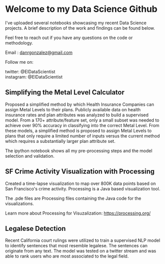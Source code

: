 # Welcome to my Data Science Github

I've uploaded several notebooks showcasing my recent Data Science projects. A brief description of the work and findings can be found below. 

Feel free to reach out if you have any questions on the code or methodology.

Email :    danrgonzalez@gmail.com

Follow me on:

twitter:   @ElDataScientist  
instagram: @ElDataScientist

## Simplifying the Metal Level Calculator

Proposed a simplified method by which Health Insurance Companies can assign Metal Levels to their plans. Publicly available data on health insurance rates and plan attributes was analyzed to build a supervised model. From a 170+ attribute/feature set, only a small subset was needed  to achieve over 90% accuracy in classifying into the correct Metal Level. From these models, a simplified method is proposed to assign Metal Levels to plans that only require a limited number of inputs versus the current method which requires a substantially larger plan attribute set.  

The ipython notebook shows all my pre-processing steps and the model selection and validation. 

## SF Crime Activity Visualization with Processing

Created a time-lapse visualization to map over 800K data points based on San Francisco's crime activity. Processing is a Java based visualization tool.

The .pde files are Processing files containing the Java code for the visualizations. 

Learn more about Processing for Visuzalization: https://processing.org/

## Legalese Detection

Recent California court rulings were utilized to train a supervised NLP model to identify sentences that most resemble legalese. The sentences can originate from any text. The model was tested on a twitter stream and was able to rank users who are most associated to the legal field. 

